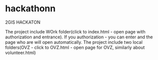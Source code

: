 # hackathonn
2GIS HACKATON

The project include WOrk folder(click to index.html - open page with authorization and entrance). If you authorization - you can enter and the page who are will open automatically.
The project include two local folders(OVZ - click to OVZ.html - open page for OVZ, similarly about volunteer.html)
